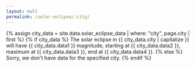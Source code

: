 ```yaml
---
layout: null
permalink: /solar-eclipse/:city/
---
```

{% assign city_data = site.data.solar_eclipse_data | where: "city", page.city | first %}
{% if city_data %}
The solar eclipse in {{ city_data.city | capitalize }} will have {{ city_data.data1 }} magnitude, starting at {{ city_data.data2 }}, maximum at {{ city_data.data3 }}, end at {{ city_data.data4 }}.
{% else %}
Sorry, we don't have data for the specified city.
{% endif %}
